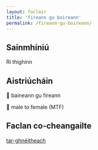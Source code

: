 ```yaml
---
layout: focloir
title: 'fireann gu boireann'
permalink: /fireann-gu-boireann/
---
```


## Sainmhíniú

Ri thighinn

## Aistriúcháin

&#x1f3f4;&#xe0067;&#xe0062;&#xe0073;&#xe0063;&#xe0074;&#xe007f; baineann gu fireann

&#x1f3f4;&#xe0067;&#xe0062;&#xe0065;&#xe006e;&#xe0067;&#xe007f; male to female (MTF)

## Faclan  co-cheangailte

[tar-ghnèitheach](https://faclair.lgbt/tar-ghnèitheach)